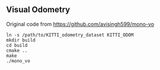 ## Visual Odometry

Original code from https://github.com/avisingh599/mono-vo

```
ln -s /path/to/KITTI_odometry_dataset KITTI_ODOM
mkdir build
cd build
cmake ..
make
./mono_vo
```
